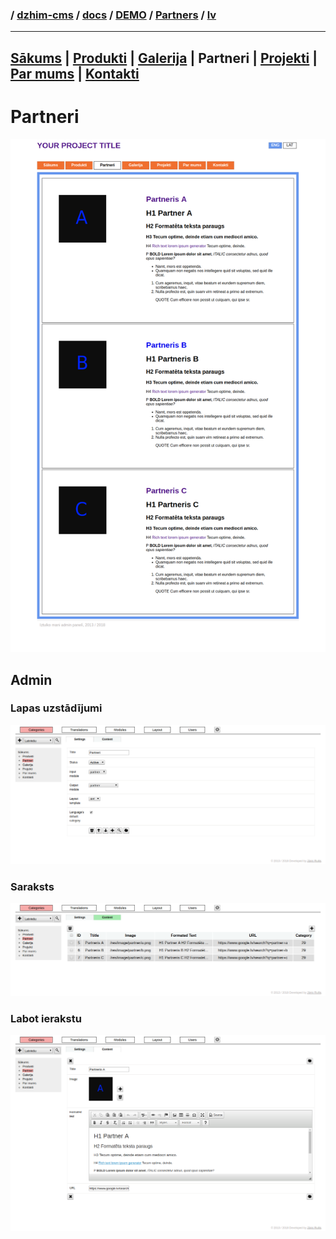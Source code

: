 ### / [dzhim-cms](./../../../../) / [docs](./../../../) / [DEMO](./../../) / [Partners](./../) / [lv](./)

-----------------------------------------------------------------------------------

## [Sākums](../../Home/lv) | [Produkti](../../Products/lv) | [Galerija](../../Gallery/lv) | Partneri | [Projekti](../../Projects/lv) | [Par mums](../../About-us/lv) | [Kontakti](../../Contacts/lv)

# Partneri
![image](public.png)

## Admin

### Lapas uzstādījumi
![image](settings.png)

### Saraksts
![image](list.png)

### Labot ierakstu
![image](one.png)
